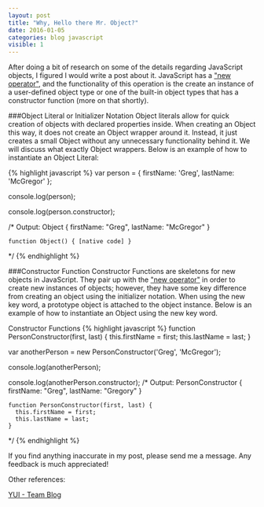 ```yaml
---
layout: post
title: "Why, Hello there Mr. Object?"
date: 2016-01-05
categories: blog javascript
visible: 1
---
```

After doing a bit of research on some of the details regarding JavaScript objects, I figured I would write a post about it. JavaScript has a ["new operator"][MDN - Object], and the functionality of this operation is the create an instance of a user-defined object type or one of the built-in object types that has a constructor function (more on that shortly).

###Object Literal or Initializer Notation
Object literals allow for quick creation of objects with declared properties inside. When creating an Object this way, it does not create an Object wrapper around it. Instead, it just creates a small Object without any unnecessary functionality behind it. We will discuss what exactly Object wrappers. Below is an example of how to instantiate an Object Literal:

{% highlight javascript %}
var person = {
    firstName: 'Greg',
    lastName: 'McGregor'
};

console.log(person);

console.log(person.constructor);

/*
  Output:
    Object {
      firstName: "Greg",
      lastName: "McGregor"
    }

    function Object() { [native code] }
*/
{% endhighlight %}

###Constructor Function
Constructor Functions are skeletons for new objects in JavaScript. They pair up with the ["new operator"][MDN - Object] in order to create new instances of objects; however, they have some key difference from creating an object using the initializer notation. When using the new key word, a prototype object is attached to the object instance. Below is an example of how to instantiate an Object using the new key word.

Constructor Functions
{% highlight javascript %}
function PersonConstructor(first, last) {
    this.firstName = first;
    this.lastName = last;
}

var anotherPerson = new PersonConstructor('Greg', 'McGregor');

console.log(anotherPerson);

console.log(anotherPerson.constructor);
/*
  Output:
    PersonConstructor {
      firstName: "Greg",
      lastName: "Gregory"
    }

    function PersonConstructor(first, last) {
      this.firstName = first;
      this.lastName = last;
    }
*/
{% endhighlight %}


If you find anything inaccurate in my post, please send me a message. Any feedback is much appreciated!


Other references:

[YUI - Team Blog][yuiblog]

[MDN - New Operator]:   https://developer.mozilla.org/en-US/docs/Web/JavaScript/Reference/Operators/new
[MDN - Object]:         https://developer.mozilla.org/en-US/docs/Web/JavaScript/Reference/Global_Objects/Object
[yuiblog]:              http://yuiblog.com/blog/2006/11/13/javascript-we-hardly-new-ya/

